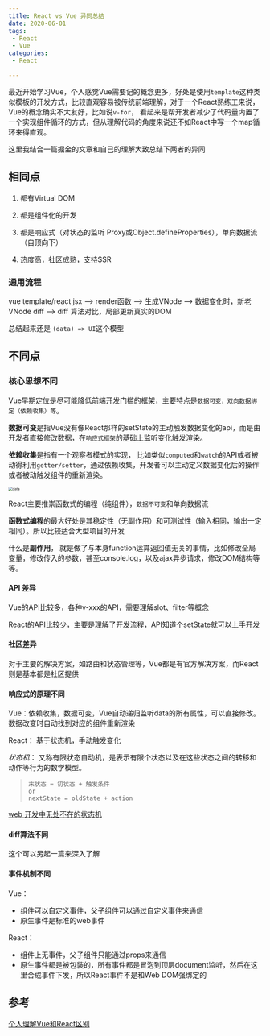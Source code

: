```yaml
---
title: React vs Vue 异同总结
date: 2020-06-01
tags:
 - React
 - Vue
categories:
 - React

---
```


最近开始学习Vue，个人感觉Vue需要记的概念更多，好处是使用`template`这种类似模板的开发方式，比较直观容易被传统前端理解，对于一个React熟练工来说，Vue的概念确实不大友好，比如说`v-for`， 看起来是帮开发者减少了代码量内置了一个实现组件循环的方式，但从理解代码的角度来说还不如React中写一个map循环来得直观。

这里我结合一篇掘金的文章和自己的理解大致总结下两者的异同

<!-- more -->

## 相同点

1. 都有Virtual DOM
2. 都是组件化的开发
3. 都是响应式（对状态的监听 Proxy或Object.defineProperties），单向数据流（自顶向下）

4. 热度高，社区成熟，支持SSR

### 通用流程

vue template/react jsx —> render函数 —> 生成VNode —> 数据变化时，新老VNode diff —> diff 算法对比，局部更新真实的DOM

总结起来还是 `(data) => UI`这个模型



## 不同点

### 核心思想不同

Vue早期定位是尽可能降低前端开发门槛的框架，主要特点是`数据可变，双向数据绑定（依赖收集）等`。 

**数据可变**是指Vue没有像React那样的setState的主动触发数据变化的api，而是由开发者直接修改数据，在`响应式框架`的基础上监听变化触发渲染。

**依赖收集**是指有一个观察者模式的实现， 比如类似`computed`和`watch`的API或者被动得利用`getter/setter`，通过依赖收集，开发者可以主动定义数据变化后的操作或者被动触发组件的重新渲染。

<img src="https://kuimo-markdown-pic.oss-cn-hangzhou.aliyuncs.com/data.png" alt="data" style="zoom:50%;" />

React主要推崇函数式的编程（纯组件），`数据不可变`和单向数据流

**函数式编程**的最大好处是其稳定性（无副作用）和可测试性（输入相同，输出一定相同）。所以比较适合大型项目的开发

什么是**副作用**， 就是做了与本身function运算返回值无关的事情，比如修改全局变量，修改传入的参数，甚至console.log，以及ajax异步请求，修改DOM结构等等。

#### API 差异

Vue的API比较多，各种v-xxx的API，需要理解slot、filter等概念

React的API比较少，主要是理解了开发流程，API知道个setState就可以上手开发

#### 社区差异

对于主要的解决方案，如路由和状态管理等，Vue都是有官方解决方案，而React则是基本都是社区提供

#### 响应式的原理不同

Vue：依赖收集，数据可变，Vue自动递归监听data的所有属性，可以直接修改。数据改变时自动找到对应的组件重新渲染

React： 基于状态机，手动触发变化

*状态机*： 又称有限状态自动机，是表示有限个状态以及在这些状态之间的转移和动作等行为的数学模型。

> ```text
> 末状态 = 初状态 + 触发条件
> or
> nextState = oldState + action
> ```

[web 开发中无处不在的状态机](https://zhuanlan.zhihu.com/p/26524390)

#### diff算法不同

这个可以另起一篇来深入了解

#### 事件机制不同

Vue：

- 组件可以自定义事件，父子组件可以通过自定义事件来通信
- 原生事件是标准的web事件

React：

- 组件上无事件，父子组件只能通过props来通信
- 原生事件都是被包装的，所有事件都是冒泡到顶层document监听，然后在这里合成事件下发，所以React事件不是和Web DOM强绑定的



## 参考

[个人理解Vue和React区别](https://juejin.im/post/5ebbd9396fb9a0437b76ecdc)